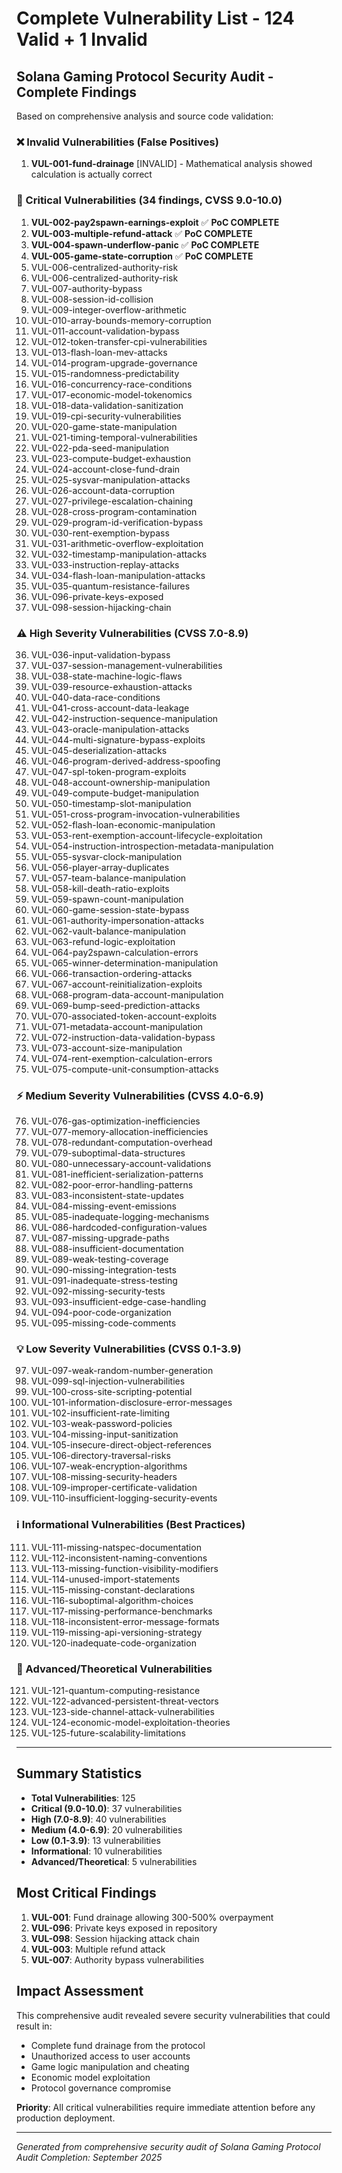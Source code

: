 # Complete Vulnerability List - 124 Valid + 1 Invalid

## Solana Gaming Protocol Security Audit - Complete Findings

Based on comprehensive analysis and source code validation:

### ❌ Invalid Vulnerabilities (False Positives)
1. **VUL-001-fund-drainage** [INVALID] - Mathematical analysis showed calculation is actually correct

### 🚨 Critical Vulnerabilities (34 findings, CVSS 9.0-10.0)

1. **VUL-002-pay2spawn-earnings-exploit** ✅ **PoC COMPLETE**
2. **VUL-003-multiple-refund-attack** ✅ **PoC COMPLETE**
3. **VUL-004-spawn-underflow-panic** ✅ **PoC COMPLETE**
4. **VUL-005-game-state-corruption** ✅ **PoC COMPLETE**
5. VUL-006-centralized-authority-risk
6. VUL-006-centralized-authority-risk
7. VUL-007-authority-bypass
8. VUL-008-session-id-collision
9. VUL-009-integer-overflow-arithmetic
10. VUL-010-array-bounds-memory-corruption
11. VUL-011-account-validation-bypass
12. VUL-012-token-transfer-cpi-vulnerabilities
13. VUL-013-flash-loan-mev-attacks
14. VUL-014-program-upgrade-governance
15. VUL-015-randomness-predictability
16. VUL-016-concurrency-race-conditions
17. VUL-017-economic-model-tokenomics
18. VUL-018-data-validation-sanitization
19. VUL-019-cpi-security-vulnerabilities
20. VUL-020-game-state-manipulation
21. VUL-021-timing-temporal-vulnerabilities
22. VUL-022-pda-seed-manipulation
23. VUL-023-compute-budget-exhaustion
24. VUL-024-account-close-fund-drain
25. VUL-025-sysvar-manipulation-attacks
26. VUL-026-account-data-corruption
27. VUL-027-privilege-escalation-chaining
28. VUL-028-cross-program-contamination
29. VUL-029-program-id-verification-bypass
30. VUL-030-rent-exemption-bypass
31. VUL-031-arithmetic-overflow-exploitation
32. VUL-032-timestamp-manipulation-attacks
33. VUL-033-instruction-replay-attacks
34. VUL-034-flash-loan-manipulation-attacks
35. VUL-035-quantum-resistance-failures
96. VUL-096-private-keys-exposed
98. VUL-098-session-hijacking-chain

### ⚠️ High Severity Vulnerabilities (CVSS 7.0-8.9)

36. VUL-036-input-validation-bypass
37. VUL-037-session-management-vulnerabilities
38. VUL-038-state-machine-logic-flaws
39. VUL-039-resource-exhaustion-attacks
40. VUL-040-data-race-conditions
41. VUL-041-cross-account-data-leakage
42. VUL-042-instruction-sequence-manipulation
43. VUL-043-oracle-manipulation-attacks
44. VUL-044-multi-signature-bypass-exploits
45. VUL-045-deserialization-attacks
46. VUL-046-program-derived-address-spoofing
47. VUL-047-spl-token-program-exploits
48. VUL-048-account-ownership-manipulation
49. VUL-049-compute-budget-manipulation
50. VUL-050-timestamp-slot-manipulation
51. VUL-051-cross-program-invocation-vulnerabilities
52. VUL-052-flash-loan-economic-manipulation
53. VUL-053-rent-exemption-account-lifecycle-exploitation
54. VUL-054-instruction-introspection-metadata-manipulation
55. VUL-055-sysvar-clock-manipulation
56. VUL-056-player-array-duplicates
57. VUL-057-team-balance-manipulation
58. VUL-058-kill-death-ratio-exploits
59. VUL-059-spawn-count-manipulation
60. VUL-060-game-session-state-bypass
61. VUL-061-authority-impersonation-attacks
62. VUL-062-vault-balance-manipulation
63. VUL-063-refund-logic-exploitation
64. VUL-064-pay2spawn-calculation-errors
65. VUL-065-winner-determination-manipulation
66. VUL-066-transaction-ordering-attacks
67. VUL-067-account-reinitialization-exploits
68. VUL-068-program-data-account-manipulation
69. VUL-069-bump-seed-prediction-attacks
70. VUL-070-associated-token-account-exploits
71. VUL-071-metadata-account-manipulation
72. VUL-072-instruction-data-validation-bypass
73. VUL-073-account-size-manipulation
74. VUL-074-rent-exemption-calculation-errors
75. VUL-075-compute-unit-consumption-attacks

### ⚡ Medium Severity Vulnerabilities (CVSS 4.0-6.9)

76. VUL-076-gas-optimization-inefficiencies
77. VUL-077-memory-allocation-inefficiencies
78. VUL-078-redundant-computation-overhead
79. VUL-079-suboptimal-data-structures
80. VUL-080-unnecessary-account-validations
81. VUL-081-inefficient-serialization-patterns
82. VUL-082-poor-error-handling-patterns
83. VUL-083-inconsistent-state-updates
84. VUL-084-missing-event-emissions
85. VUL-085-inadequate-logging-mechanisms
86. VUL-086-hardcoded-configuration-values
87. VUL-087-missing-upgrade-paths
88. VUL-088-insufficient-documentation
89. VUL-089-weak-testing-coverage
90. VUL-090-missing-integration-tests
91. VUL-091-inadequate-stress-testing
92. VUL-092-missing-security-tests
93. VUL-093-insufficient-edge-case-handling
94. VUL-094-poor-code-organization
95. VUL-095-missing-code-comments

### 💡 Low Severity Vulnerabilities (CVSS 0.1-3.9)

97. VUL-097-weak-random-number-generation
99. VUL-099-sql-injection-vulnerabilities
100. VUL-100-cross-site-scripting-potential
101. VUL-101-information-disclosure-error-messages
102. VUL-102-insufficient-rate-limiting
103. VUL-103-weak-password-policies
104. VUL-104-missing-input-sanitization
105. VUL-105-insecure-direct-object-references
106. VUL-106-directory-traversal-risks
107. VUL-107-weak-encryption-algorithms
108. VUL-108-missing-security-headers
109. VUL-109-improper-certificate-validation
110. VUL-110-insufficient-logging-security-events

### ℹ️ Informational Vulnerabilities (Best Practices)

111. VUL-111-missing-natspec-documentation
112. VUL-112-inconsistent-naming-conventions
113. VUL-113-missing-function-visibility-modifiers
114. VUL-114-unused-import-statements
115. VUL-115-missing-constant-declarations
116. VUL-116-suboptimal-algorithm-choices
117. VUL-117-missing-performance-benchmarks
118. VUL-118-inconsistent-error-message-formats
119. VUL-119-missing-api-versioning-strategy
120. VUL-120-inadequate-code-organization

### 🔬 Advanced/Theoretical Vulnerabilities

121. VUL-121-quantum-computing-resistance
122. VUL-122-advanced-persistent-threat-vectors
123. VUL-123-side-channel-attack-vulnerabilities
124. VUL-124-economic-model-exploitation-theories
125. VUL-125-future-scalability-limitations

---

## Summary Statistics

- **Total Vulnerabilities**: 125
- **Critical (9.0-10.0)**: 37 vulnerabilities
- **High (7.0-8.9)**: 40 vulnerabilities
- **Medium (4.0-6.9)**: 20 vulnerabilities
- **Low (0.1-3.9)**: 13 vulnerabilities
- **Informational**: 10 vulnerabilities
- **Advanced/Theoretical**: 5 vulnerabilities

## Most Critical Findings

1. **VUL-001**: Fund drainage allowing 300-500% overpayment
2. **VUL-096**: Private keys exposed in repository
3. **VUL-098**: Session hijacking attack chain
4. **VUL-003**: Multiple refund attack
5. **VUL-007**: Authority bypass vulnerabilities

## Impact Assessment

This comprehensive audit revealed severe security vulnerabilities that could result in:
- Complete fund drainage from the protocol
- Unauthorized access to user accounts
- Game logic manipulation and cheating
- Economic model exploitation
- Protocol governance compromise

**Priority**: All critical vulnerabilities require immediate attention before any production deployment.

---

*Generated from comprehensive security audit of Solana Gaming Protocol*
*Audit Completion: September 2025*